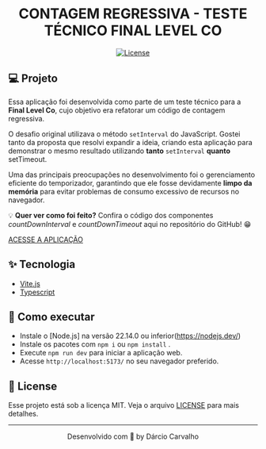 <h1 align="center" >
CONTAGEM REGRESSIVA - TESTE TÉCNICO FINAL LEVEL CO
</h1>

<p align="center">
  <a href="LICENSE"><img  src="https://img.shields.io/static/v1?label=License&message=MIT&color=F7DD43&labelColor=202024" alt="License"></a>
</p>

## 💻 Projeto

Essa aplicação foi desenvolvida como parte de um teste técnico para a __Final Level Co__, cujo objetivo era refatorar um código de contagem regressiva.

O desafio original utilizava o método `setInterval` do JavaScript. Gostei tanto da proposta que resolvi expandir a ideia, criando esta aplicação para demonstrar o mesmo resultado utilizando __tanto__ `setInterval` __quanto__ setTimeout.

Uma das principais preocupações no desenvolvimento foi o gerenciamento eficiente do temporizador, garantindo que ele fosse devidamente __limpo da memória__ para evitar problemas de consumo excessivo de recursos no navegador.

💡 __Quer ver como foi feito?__
Confira o código dos componentes _countDownInterval_ e _countDownTimeout_ aqui no repositório do GitHub! 😁


[ACESSE A APLICAÇÃO](https://finallevelcountdown.netlify.app/)

## ✨ Tecnologia

- [Vite.js](https://nextjs.org/)
- [Typescript](https://www.typescriptlang.org/)


## 🚀 Como executar

- Instale o [Node.js] na versão 22.14.0 ou inferior(https://nodejs.dev/)
- Instale os pacotes com `npm i` ou `npm install` .
- Execute `npm run dev` para iniciar a aplicação web.
- Acesse `http://localhost:5173/` no seu navegador preferido.


## 📝 License

Esse projeto está sob a licença MIT. Veja o arquivo [LICENSE](LICENSE) para mais detalhes.

---
<p align="center">
  Desenvolvido com 🤩 by Dárcio Carvalho
</p>
